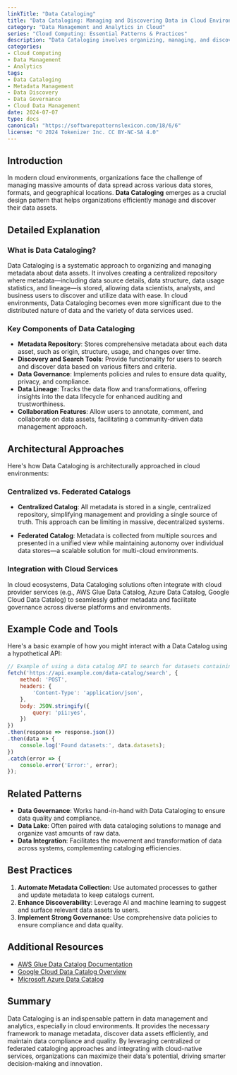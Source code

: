 ```yaml
---
linkTitle: "Data Cataloging"
title: "Data Cataloging: Managing and Discovering Data in Cloud Environments"
category: "Data Management and Analytics in Cloud"
series: "Cloud Computing: Essential Patterns & Practices"
description: "Data Cataloging involves organizing, managing, and discovering data assets across cloud environments, providing metadata and governance features to enhance data usability and compliance."
categories:
- Cloud Computing
- Data Management
- Analytics
tags:
- Data Cataloging
- Metadata Management
- Data Discovery
- Data Governance
- Cloud Data Management
date: 2024-07-07
type: docs
canonical: "https://softwarepatternslexicon.com/18/6/6"
license: "© 2024 Tokenizer Inc. CC BY-NC-SA 4.0"
---
```


## Introduction

In modern cloud environments, organizations face the challenge of managing massive amounts of data spread across various data stores, formats, and geographical locations. **Data Cataloging** emerges as a crucial design pattern that helps organizations efficiently manage and discover their data assets. 

## Detailed Explanation

### What is Data Cataloging?

Data Cataloging is a systematic approach to organizing and managing metadata about data assets. It involves creating a centralized repository where metadata—including data source details, data structure, data usage statistics, and lineage—is stored, allowing data scientists, analysts, and business users to discover and utilize data with ease. In cloud environments, Data Cataloging becomes even more significant due to the distributed nature of data and the variety of data services used.

### Key Components of Data Cataloging

- **Metadata Repository**: Stores comprehensive metadata about each data asset, such as origin, structure, usage, and changes over time.
- **Discovery and Search Tools**: Provide functionality for users to search and discover data based on various filters and criteria.
- **Data Governance**: Implements policies and rules to ensure data quality, privacy, and compliance.
- **Data Lineage**: Tracks the data flow and transformations, offering insights into the data lifecycle for enhanced auditing and trustworthiness.
- **Collaboration Features**: Allow users to annotate, comment, and collaborate on data assets, facilitating a community-driven data management approach.

## Architectural Approaches

Here's how Data Cataloging is architecturally approached in cloud environments:

### Centralized vs. Federated Catalogs

- **Centralized Catalog**: All metadata is stored in a single, centralized repository, simplifying management and providing a single source of truth. This approach can be limiting in massive, decentralized systems.
  
- **Federated Catalog**: Metadata is collected from multiple sources and presented in a unified view while maintaining autonomy over individual data stores—a scalable solution for multi-cloud environments.

### Integration with Cloud Services

In cloud ecosystems, Data Cataloging solutions often integrate with cloud provider services (e.g., AWS Glue Data Catalog, Azure Data Catalog, Google Cloud Data Catalog) to seamlessly gather metadata and facilitate governance across diverse platforms and environments.

## Example Code and Tools

Here's a basic example of how you might interact with a Data Catalog using a hypothetical API:

```javascript
// Example of using a data catalog API to search for datasets containing PII data
fetch('https://api.example.com/data-catalog/search', {
    method: 'POST',
    headers: {
        'Content-Type': 'application/json',
    },
    body: JSON.stringify({
        query: 'pii:yes',
    })
})
.then(response => response.json())
.then(data => {
    console.log('Found datasets:', data.datasets);
})
.catch(error => {
    console.error('Error:', error);
});
```

## Related Patterns

- **Data Governance**: Works hand-in-hand with Data Cataloging to ensure data quality and compliance.
- **Data Lake**: Often paired with data cataloging solutions to manage and organize vast amounts of raw data.
- **Data Integration**: Facilitates the movement and transformation of data across systems, complementing cataloging efficiencies.

## Best Practices

1. **Automate Metadata Collection**: Use automated processes to gather and update metadata to keep catalogs current.
2. **Enhance Discoverability**: Leverage AI and machine learning to suggest and surface relevant data assets to users.
3. **Implement Strong Governance**: Use comprehensive data policies to ensure compliance and data quality.

## Additional Resources

- [AWS Glue Data Catalog Documentation](https://docs.aws.amazon.com/glue/latest/dg/populate-data-catalog.html)
- [Google Cloud Data Catalog Overview](https://cloud.google.com/data-catalog/docs/overview)
- [Microsoft Azure Data Catalog](https://docs.microsoft.com/en-us/azure/data-catalog/)

## Summary

Data Cataloging is an indispensable pattern in data management and analytics, especially in cloud environments. It provides the necessary framework to manage metadata, discover data assets efficiently, and maintain data compliance and quality. By leveraging centralized or federated cataloging approaches and integrating with cloud-native services, organizations can maximize their data's potential, driving smarter decision-making and innovation.
